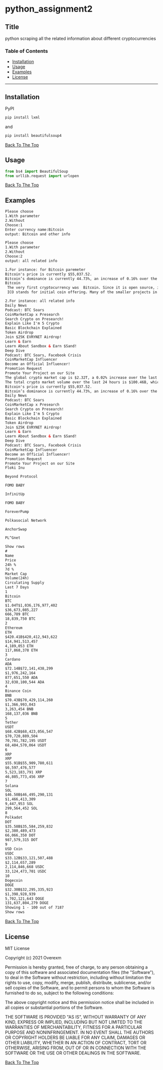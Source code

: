 # python_assignment2

## Title
python scraping all the related information about different cryptocurrencies

### Table of Contents
- [Installation](#installation)
- [Usage](#usage)
- [Examples](#examples)
- [License](#lisense)

---

## Installation

PyPI

```python
pip install lxml
``` 
and 

```python
pip install beautifulsoup4
```

[Back To The Top](#python_assignment2)

## Usage

```python
from bs4 import BeautifulSoup
from urllib.request import urlopen
```
[Back To The Top](#python_assignment2)
## Examples
```html
Please choose
1.With parameter
2.Without
Choose:1
Enter currency name:Bitcoin
output: Bitcoin and other info
```

```html
Please choose
1.With parameter
2.Without
Choose:2
output: all related info
```
```html
1.For instance: for Bitcoin paremeter
Bitcoin's price is currently $55,037.52.
Bitcoin’s dominance is currently 44.73%, an increase of 0.16% over the day.
Bitcoin
 The very first cryptocurrency was  Bitcoin. Since it is open source, it is possible for other people to use the majority of the code, make a few changes and then launch their own separate currency. Many people have done exactly this. Some of these coins are very similar to Bitcoin, with just one or two amended features (such as Litecoin), while others are very different, with varying models of security, issuance and governance. However, they all share the same moniker — every coin issued after Bitcoin is considered to be an altcoin. 
 ICO stands for initial coin offering. Many of the smaller projects in the crypto space — and a few of the largest ones — raised money from private investors around the world in the crypto equivalent of a crowdfunding campaign. Investors would send funds — usually in the form of Bitcoin — to the project and receive coin or tokens in return. Most ICOs happened in 2017 and early 2018 and used Ethereum as a platform of operation via the ERC-20 standard. In 2018, the United States Securities and Exchange Commission (SEC) clarified their rules relating to fundraising for assets, which made it much harder for new cryptocurrency projects to issue their own tokens in this way. Since the appearance of the SEC guidance and the organization’s heightened interest in regulating ICOs for U.S. citizens, the number of ICOs has been reduced substantially. 

```

```html
2.For instance: all related info
Daily News 
Podcast: BTC Soars
CoinMarketCap x Presearch
Search Crypto on Presearch!
Explain Like I'm 5 Crypto
Basic Blockchain Explained
Token Airdrop
Join $25K EVRYNET Airdrop!
Learn & Earn
Learn About Sandbox & Earn $Sand!
Deep Dive
Podcast: BTC Soars, Facebook Crisis
CoinMarketCap Influencer
Become an Official Influencer!
Promotion Request
Promote Your Project on our Site
The global crypto market cap is $2.32T, a 0.02% increase over the last day.
The total crypto market volume over the last 24 hours is $100.46B, which makes a 5.29% decrease. The total volume in DeFi is currently $10.86B, 10.81% of the total crypto market 24-hour volume. The volume of all stable coins is now $79.02B, which is 78.66% of the total crypto market 24-hour volume.
Bitcoin's price is currently $55,037.52.
Bitcoin’s dominance is currently 44.73%, an increase of 0.16% over the day.
Daily News 
Podcast: BTC Soars
CoinMarketCap x Presearch
Search Crypto on Presearch!
Explain Like I'm 5 Crypto
Basic Blockchain Explained
Token Airdrop
Join $25K EVRYNET Airdrop!
Learn & Earn
Learn About Sandbox & Earn $Sand!
Deep Dive
Podcast: BTC Soars, Facebook Crisis
CoinMarketCap Influencer
Become an Official Influencer!
Promotion Request
Promote Your Project on our Site
Floki Inu

Beyond Protocol

FOMO BABY

InfinitUp

FOMO BABY

ForeverPump

Polkasocial Network

AnchorSwap

PL^Gnet

Show rows
#
Name
Price
24h %
7d %
Market Cap
Volume(24h)
Circulating Supply
Last 7 Days
1
Bitcoin
BTC
$1.04T$1,036,176,977,402
$36,673,085,227
666,789 BTC
18,839,750 BTC
2
Ethereum
ETH
$420.41B$420,412,943,622
$14,941,513,457
4,189,053 ETH
117,868,378 ETH
3
Cardano
ADA
$72.14B$72,141,438,299
$1,976,242,164
877,651,550 ADA
32,038,100,544 ADA
4
Binance Coin
BNB
$70.43B$70,429,114,260
$1,366,993,043
3,263,454 BNB
168,137,036 BNB
5
Tether
USDT
$68.42B$68,423,056,547
$70,720,889,504
70,701,782,195 USDT
68,404,570,064 USDT
6
XRP
XRP
$55.91B$55,909,780,611
$6,597,476,577
5,523,183,791 XRP
46,805,773,456 XRP
7
Solana
SOL
$46.50B$46,495,290,131
$1,466,413,309
9,447,953 SOL
299,564,452 SOL
8
Polkadot
DOT
$35.58B$35,584,259,832
$2,380,489,473
66,066,350 DOT
987,579,315 DOT
9
USD Coin
USDC
$33.12B$33,121,507,488
$2,114,657,289
2,114,846,668 USDC
33,124,473,701 USDC
10
Dogecoin
DOGE
$32.30B$32,295,335,923
$1,398,928,939
5,702,121,643 DOGE
131,637,804,279 DOGE
Showing 1 - 100 out of 7187
Show rows
```

[Back To The Top](#python_assignment2)

## License

MIT License

Copyright (c) 2021 Overexm

Permission is hereby granted, free of charge, to any person obtaining a copy
of this software and associated documentation files (the "Software"), to deal
in the Software without restriction, including without limitation the rights
to use, copy, modify, merge, publish, distribute, sublicense, and/or sell
copies of the Software, and to permit persons to whom the Software is
furnished to do so, subject to the following conditions:

The above copyright notice and this permission notice shall be included in all
copies or substantial portions of the Software.

THE SOFTWARE IS PROVIDED "AS IS", WITHOUT WARRANTY OF ANY KIND, EXPRESS OR
IMPLIED, INCLUDING BUT NOT LIMITED TO THE WARRANTIES OF MERCHANTABILITY,
FITNESS FOR A PARTICULAR PURPOSE AND NONINFRINGEMENT. IN NO EVENT SHALL THE
AUTHORS OR COPYRIGHT HOLDERS BE LIABLE FOR ANY CLAIM, DAMAGES OR OTHER
LIABILITY, WHETHER IN AN ACTION OF CONTRACT, TORT OR OTHERWISE, ARISING FROM,
OUT OF OR IN CONNECTION WITH THE SOFTWARE OR THE USE OR OTHER DEALINGS IN THE
SOFTWARE.

[Back To The Top](#python_assignment2)
